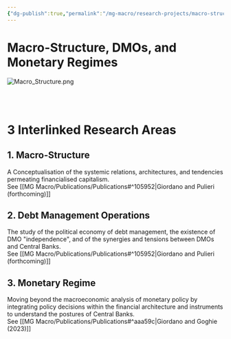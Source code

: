 ```yaml
---
{"dg-publish":true,"permalink":"/mg-macro/research-projects/macro-structures-and-dmo/","tags":["project","research","ongoing"],"created":"2023-12-11T21:42:47.185+00:00","updated":"2023-12-12T19:21:22.000+00:00"}
---
```



# Macro-Structure, DMOs, and Monetary Regimes


![Macro_Structure.png](/img/user/MG%20Macro/Attachments/Macro_Structure.png)


<br />
<br />

# 3 Interlinked Research Areas
## 1. Macro-Structure  
A Conceptualisation of the systemic relations, architectures, and tendencies permeating financialised capitalism.  
See [[MG Macro/Publications/Publications#^105952\|Giordano and Pulieri (forthcoming)]]
  
  
## 2. Debt Management Operations  
The study of the political economy of debt management, the existence of DMO "independence", and of the synergies and tensions between DMOs and Central Banks.  
See [[MG Macro/Publications/Publications#^105952\|Giordano and Pulieri (forthcoming)]]
  
## 3. Monetary Regime  
Moving beyond the macroeconomic analysis of monetary policy by integrating policy decisions within the financial architecture and instruments to understand the postures of Central Banks.  
See [[MG Macro/Publications/Publications#^aaa59c\|Giordano and Goghie (2023)]]
